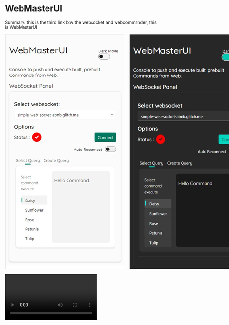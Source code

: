 # WebMasterUI
Summary: this is the third link btw the websocket and webcommander, this is WebMasterUI

<!-- ![alt text](./demo/dark.jpg)
![alt text](./demo/light.jpg) -->
<div style="display: flex; row-grap:1rem">
<img src="./demo/light.jpg">
<img src="./demo/dark.jpg" style="margin:0 0 0 1rem">

</div>
<video style="padding-top:1rem" autoplay="true" src="./demo/testcon_demo.mp4">

